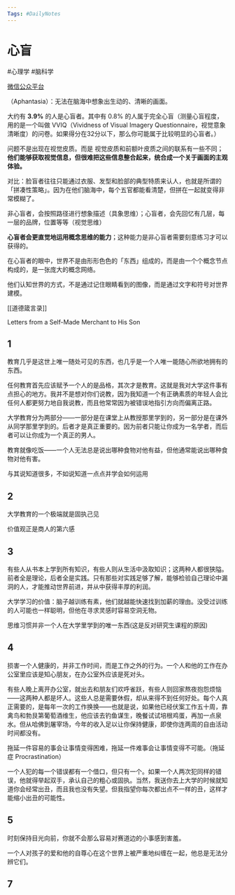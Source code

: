 ```yaml
---
Tags: #DailyNotes 
---
```


# 心盲

#心理学 #脑科学

[微信公众平台](https://mp.weixin.qq.com/s/Tzn1KeuEQBSnLuakSoalmQ)

（Aphantasia）：无法在脑海中想象出生动的、清晰的画面。

大约有 **3.9%** 的人是心盲者。其中有 0.8% 的人属于完全心盲（测量心盲程度，用的是一个叫做 VVIQ（Vividness of Visual Imagery Questionnaire，视觉意象清晰度）的问卷。如果得分在32分以下，那么你可能属于比较明显的心盲者。）


问题不是出现在视觉皮质。而是 视觉皮质和前额叶皮质之间的联系有一些不同；**他们能够获取视觉信息，但很难把这些信息整合起来，统合成一个关于画面的主观体验。**


对比：脸盲者往往只能通过衣服、发型和脸部的典型特质来认人，也就是所谓的「拼凑性策略」。因为在他们脑海中，每个五官都能看清楚，但拼在一起就变得非常模糊了。


非心盲者，会按照路径进行想象描述（具象思维）；心盲者，会先回忆有几层，每一层的品牌，位置等等（视觉思维）

**心盲者会更直觉地运用概念思维的能力**；这种能力是非心盲者需要刻意练习才可以获得的。


在心盲者的眼中，世界不是由形形色色的「东西」组成的，而是由一个个概念节点构成的，是一张庞大的概念网络。

他们认知世界的方式，不是通过记住眼睛看到的图像，而是通过文字和符号对世界建模。





[[道德箴言录]]


Letters from a Self-Made Merchant to His Son


## 1 

教育几乎是这世上唯一随处可见的东西，也几乎是一个人唯一能随心所欲地拥有的东西。

任何教育首先应该赋予一个人的是品格，其次才是教育。这就是我对大学这件事有点担心的地方。我并不是想对你们说教，因为我知道一个有正确素质的年轻人会比任何人都更努力地自我说教，而且他常常因为被错误地指引方向而偏离正路。

大学教育分为两部分——一部分是在课堂上从教授那里学到的，另一部分是在课外从同学那里学到的。后者才是真正重要的。因为前者只能让你成为一名学者，而后者可以让你成为一个真正的男人。

教育就像吃饭——一个人无法总是说出哪种食物对他有益，但他通常能说出哪种食物对他有害。

与其说知道很多，不如说知道一点点并学会如何运用


## 2

大学教育的一个极端就是固执己见

价值观正是商人的第六感

## 3

有些人从书本上学到所有知识，有些人则从生活中汲取知识；这两种人都很狭隘。前者全是理论，后者全是实践。只有那些对实践足够了解，能够检验自己理论中漏洞的人，才能推动世界前进，并从中获得丰厚的利润。

大学学习的价值：脑子越训练有素，他们就越能快速找到加薪的理由。没受过训练的人可能也一样聪明，但他在寻求灵感时容易空洞无物。

思维习惯并非一个人在大学里学到的唯一东西(这是反对研究生课程的原因)


## 4

损害一个人健康的，并非工作时间，而是工作之外的行为。一个人和他的工作在办公室里应该是知心朋友，在办公室外应该是死对头。

有些人晚上离开办公室，就出去和朋友们欢呼雀跃，有些人则回家熬夜抱怨烦恼——这两种人都是坏人。这些人总是需要休假，却从来得不到任何好处。每个人真正需要的，是每年一次的工作换换——也就是说，如果他已经伏案工作五十周，靠禽鸟和勃艮第葡萄酒维生，他应该去钓鱼谋生，晚餐试试培根鸡蛋，再加一点泉水。但从哈佛到屠宰场，今年的收入足以让你保持健康，即使你连两周的自由活动时间都没有。

拖延一件容易的事会让事情变得困难，拖延一件难事会让事情变得不可能。（拖延症 Procrastination）


一个人犯的每一个错误都有一个借口，但只有一个。如果一个人两次犯同样的错误，他就得举起双手，承认自己的粗心或固执。当然，我送你去上大学的时候就知道你会经常出丑，而且我也没有失望。但我指望你每次都出点不一样的丑，这样才能缩小出丑的可能性。


## 5


时刻保持目光向前，你就不会那么容易对赛道边的小事感到害羞。

一个人对孩子的爱和他的自尊心在这个世界上被严重地纠缠在一起，他总是无法分辨它们。


## 7




